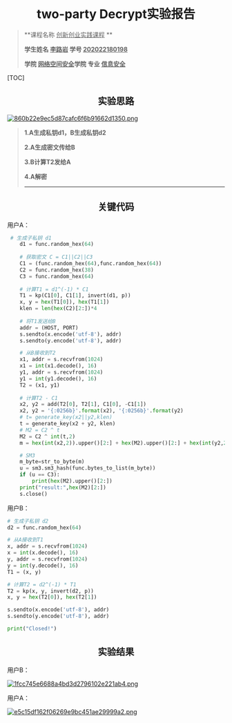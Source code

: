 # <center>two-party Decrypt实验报告</center>

>**课程名称     <u>创新创业实践课程</u>  **       
>
>**学生姓名   <u>李路岩</u>      学号  <u>202022180198</u>**     
>
>**学院   <u>网络空间安全</u>学院    专业  <u>信息安全</u>**   

[TOC]

## <center>实验思路</center>

<a href="https://img.gejiba.com/image/EyHBOO"><img src="https://img.gejiba.com/images/860b22e9ec5d87cafc6f6b91662d1350.png" alt="860b22e9ec5d87cafc6f6b91662d1350.png" border="0"></a>

>**1.A生成私钥d1，B生成私钥d2**
>
>**2.A生成密文传给B**
>
>**3.B计算T2发给A**
>
>**4.A解密**
>
>****

## <center>关键代码</center>

用户A：

```python
 # 生成子私钥 d1
    d1 = func.random_hex(64)
    
    # 获取密文 C = C1||C2||C3
    C1 = (func.random_hex(64),func.random_hex(64))
    C2 = func.random_hex(38)
    C3 = func.random_hex(64)
    
    # 计算T1 = d1^(-1) * C1
    T1 = kp(C1[0], C1[1], invert(d1, p))
    x, y = hex(T1[0]), hex(T1[1])
    klen = len(hex(C2)[2:])*4
    
    # 将T1发送给B
    addr = (HOST, PORT)
    s.sendto(x.encode('utf-8'), addr)
    s.sendto(y.encode('utf-8'), addr)

    # 从B接收到T2
    x1, addr = s.recvfrom(1024)
    x1 = int(x1.decode(), 16)
    y1, addr = s.recvfrom(1024)
    y1 = int(y1.decode(), 16)
    T2 = (x1, y1)
    
    # 计算T2 - C1
    x2, y2 = add(T2[0], T2[1], C1[0], -C1[1])
    x2, y2 = '{:0256b}'.format(x2), '{:0256b}'.format(y2)
    # t= generate_key(x2||y2,klen)
    t = generate_key(x2 + y2, klen)
    # M2 = C2 ^ t
    M2 = C2 ^ int(t,2)
    m = hex(int(x2,2)).upper()[2:] + hex(M2).upper()[2:] + hex(int(y2,2)).upper()[2:]

    # SM3
    m_byte=str_to_byte(m)
    u = sm3.sm3_hash(func.bytes_to_list(m_byte))
    if (u == C3):
        print(hex(M2).upper()[2:])
    print("result:",hex(M2)[2:])
    s.close() 
```

用户B：

```python
# 生成子私钥 d2
d2 = func.random_hex(64)

# 从A接收到T1
x, addr = s.recvfrom(1024)
x = int(x.decode(), 16)
y, addr = s.recvfrom(1024)
y = int(y.decode(), 16)
T1 = (x, y)

# 计算T2 = d2^(-1) * T1
T2 = kp(x, y, invert(d2, p))
x, y = hex(T2[0]), hex(T2[1])

s.sendto(x.encode('utf-8'), addr)
s.sendto(y.encode('utf-8'), addr)

print("Closed!")
```



## <center>实验结果</center>

用户B：

<a href="https://img.gejiba.com/image/EyHhfU"><img src="https://img.gejiba.com/images/1fcc745e6688a4bd3d2796102e221ab4.png" alt="1fcc745e6688a4bd3d2796102e221ab4.png" border="0"></a>

用户A：

<a href="https://img.gejiba.com/image/EyHziA"><img src="https://img.gejiba.com/images/e5c15df162f06269e9bc451ae29999a2.png" alt="e5c15df162f06269e9bc451ae29999a2.png" border="0"></a>
